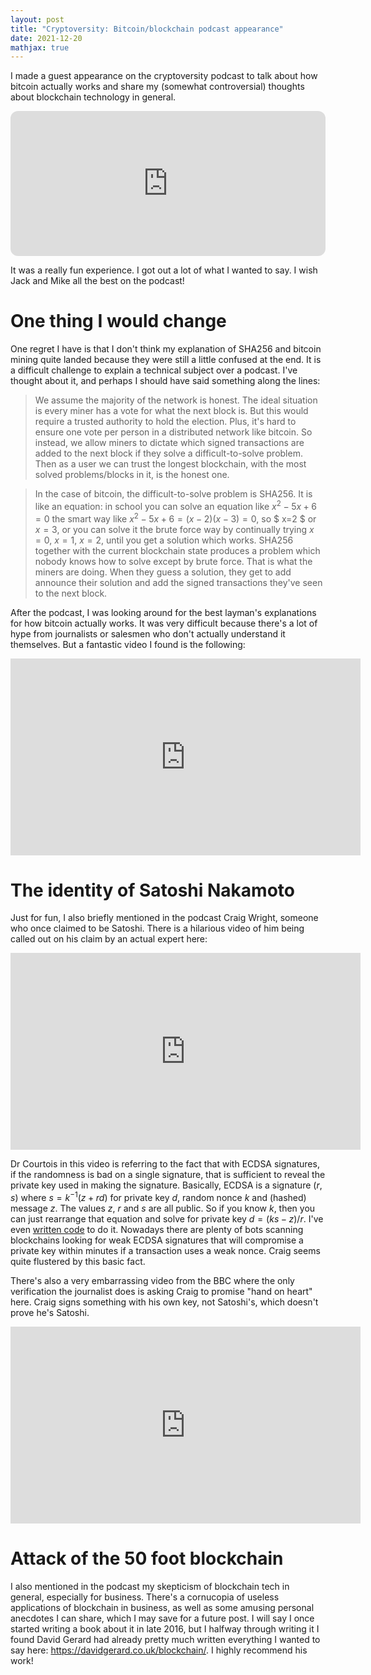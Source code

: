 ```yaml
---
layout: post
title: "Cryptoversity: Bitcoin/blockchain podcast appearance"
date: 2021-12-20
mathjax: true
---
```


I made a guest appearance on the cryptoversity podcast to talk about how bitcoin
actually works and share my (somewhat controversial) thoughts about blockchain
technology in general.

<iframe style="border-radius:12px" src="https://open.spotify.com/embed/episode/5Lj883FSTFvOKFaXenOzGJ?utm_source=generator" width="100%" height="232" frameBorder="0" allowfullscreen="" allow="autoplay; clipboard-write; encrypted-media; fullscreen; picture-in-picture"></iframe>

It was a really fun experience. I got out a lot of what I wanted to say. I wish
Jack and Mike all the best on the podcast!

# One thing I would change

One regret I have is that I don't think my explanation of SHA256 and bitcoin mining
quite landed because they were still a little confused at the end. It is a
difficult challenge to explain a technical subject over a podcast. I've thought
about it, and perhaps I should have said something along the lines:

> We assume the majority of the network is honest. The ideal situation is every miner has a vote for what the next block is. But this would require a trusted authority to hold the election. Plus, it's hard to ensure one vote per person in a distributed network like bitcoin. So instead, we allow miners to dictate which signed transactions are added to the next block if they solve a difficult-to-solve problem. Then as a user we can trust the longest blockchain, with the most solved problems/blocks in it, is the honest one.

> In the case of bitcoin, the difficult-to-solve problem is SHA256. It is like an equation: in school you can solve an equation like $x^2 -5x +6 = 0$ the smart way like $x^2 -5x + 6 = (x-2)(x-3) = 0$, so $ x=2 $ or $x = 3$, or you can solve it the brute force way by continually trying $x = 0$, $x = 1$, $x = 2$, until you get a solution which works. SHA256 together with the current blockchain state produces a problem which nobody knows how to solve except by brute force. That is what the miners are doing. When they guess a solution, they get to add announce their solution and add the signed transactions they've seen to the next block.

After the podcast, I was looking around for the best layman's explanations for
how bitcoin actually works. It was very difficult because there's a lot of hype
from journalists or salesmen who don't actually understand it themselves. But a
fantastic video I found is the following:

<iframe width="560" height="315" src="https://www.youtube.com/embed/bBC-nXj3Ng4" title="YouTube video player" frameborder="0" allow="accelerometer; autoplay; clipboard-write; encrypted-media; gyroscope; picture-in-picture" allowfullscreen></iframe>

# The identity of Satoshi Nakamoto

Just for fun, I also briefly mentioned in the podcast Craig Wright, someone who once claimed to be Satoshi. There is a hilarious video of him being called out on his claim by an actual expert here:

<iframe width="560" height="315" src="https://www.youtube.com/embed/0thnCDgRJfM" title="YouTube video player" frameborder="0" allow="accelerometer; autoplay; clipboard-write; encrypted-media; gyroscope; picture-in-picture" allowfullscreen></iframe>

Dr Courtois in this video is referring to the fact that with ECDSA signatures, if the randomness is bad on a single signature, that is sufficient to reveal the private key used in making the signature. Basically, ECDSA is a signature $(r, s)$ where $s = k^{-1}(z+rd)$ for private key $d$, random nonce $k$ and (hashed) message $z$. The values $z$, $r$ and $s$ are all public. So if you know $k$, then you can just rearrange that equation and solve for private key $d = (ks-z)/r$. I've even [written code](https://github.com/ldgarratt/ecdsa_tools) to do it. Nowadays there are plenty of bots scanning blockchains looking for weak ECDSA signatures that will compromise a private key within minutes if a transaction uses a weak nonce. Craig seems quite flustered by this basic fact.

There's also a very embarrassing video from the BBC where the only verification
the journalist does is asking Craig to promise "hand on heart" here. Craig signs
something with his own key, not Satoshi's, which doesn't prove he's Satoshi.

<iframe width="560" height="315" src="https://www.youtube.com/embed/5DCAC1j2HTY" title="YouTube video player" frameborder="0" allow="accelerometer; autoplay; clipboard-write; encrypted-media; gyroscope; picture-in-picture" allowfullscreen></iframe>


# Attack of the 50 foot blockchain

I also mentioned in the podcast my skepticism of blockchain tech in general,
especially for business. There's a cornucopia of useless applications of
blockchain in business, as well as some amusing personal anecdotes I can share, which I may save for a future post. I will say
I once started writing a book about it in late 2016, but I halfway through
writing it I found David Gerard
had already pretty much written everything I wanted to say here:
https://davidgerard.co.uk/blockchain/. I highly recommend his work!
